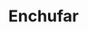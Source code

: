 ﻿---
title: Enchufar
second_title: Aspose.Cells Cloud Documen
type: docs
url: /es/plugins/
description: Aspose.Cells La nube admite Excel para crear, convertir, fusionar, dividir, proteger, operar objetos internos, etc.
weight: 30
kwords: Excel, Office Nube, REST API, Hoja de cálculo, PDF, CSV, Json, Markdwon, Complementos
---
